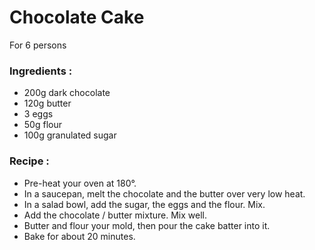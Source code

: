 # Chocolate Cake

For 6 persons

### Ingredients :

* 200g dark chocolate
* 120g butter
* 3 eggs
* 50g flour
* 100g granulated sugar

### Recipe :

* Pre-heat your oven at 180°.
* In a saucepan, melt the chocolate and the butter over very low heat.
* In a salad bowl, add the sugar, the eggs and the flour. Mix.
* Add the chocolate / butter mixture. Mix well.
* Butter and flour your mold, then pour the cake batter into it.
* Bake for about 20 minutes.